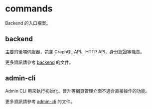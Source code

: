 # commands

Backend 的入口檔案。

## backend

主要的後端伺服器，包含 GraphQL API、HTTP API、身分認證等職責。

更多資訊請參考 [backend](./backend) 的文件。

## admin-cli

Admin CLI 用來執行初始化、晉升等網頁管理介面不適合直接操作的功能。

更多資訊請參考 [admin-cli](./admin-cli) 的文件。
